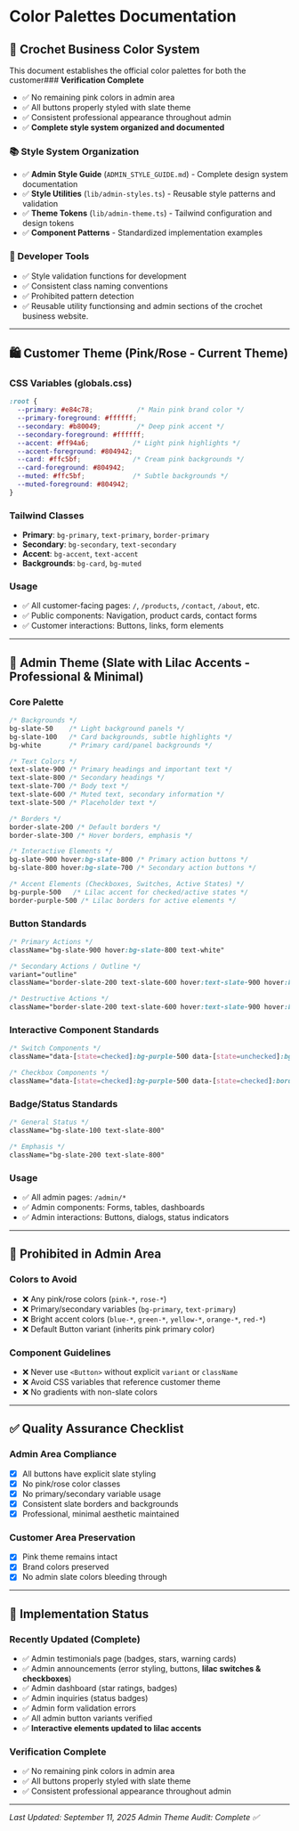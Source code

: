 # Color Palettes Documentation

## 🎨 Crochet Business Color System

This document establishes the official color palettes for both the customer### **Verification Complete**
- ✅ No remaining pink colors in admin area
- ✅ All buttons properly styled with slate theme
- ✅ Consistent professional appearance throughout admin
- ✅ **Complete style system organized and documented**

### **📚 Style System Organization**
- ✅ **Admin Style Guide** (`ADMIN_STYLE_GUIDE.md`) - Complete design system documentation
- ✅ **Style Utilities** (`lib/admin-styles.ts`) - Reusable style patterns and validation
- ✅ **Theme Tokens** (`lib/admin-theme.ts`) - Tailwind configuration and design tokens
- ✅ **Component Patterns** - Standardized implementation examples

### **🔧 Developer Tools**
- ✅ Style validation functions for development
- ✅ Consistent class naming conventions
- ✅ Prohibited pattern detection
- ✅ Reusable utility functionsing and admin sections of the crochet business website.

---

## 🛍️ **Customer Theme (Pink/Rose - Current Theme)**

### CSS Variables (globals.css)
```css
:root {
  --primary: #e84c78;           /* Main pink brand color */
  --primary-foreground: #ffffff;
  --secondary: #b80049;         /* Deep pink accent */
  --secondary-foreground: #ffffff;
  --accent: #ff94a6;           /* Light pink highlights */
  --accent-foreground: #804942;
  --card: #ffc5bf;             /* Cream pink backgrounds */
  --card-foreground: #804942;
  --muted: #ffc5bf;            /* Subtle backgrounds */
  --muted-foreground: #804942;
}
```

### Tailwind Classes
- **Primary**: `bg-primary`, `text-primary`, `border-primary`
- **Secondary**: `bg-secondary`, `text-secondary`
- **Accent**: `bg-accent`, `text-accent`
- **Backgrounds**: `bg-card`, `bg-muted`

### Usage
- ✅ All customer-facing pages: `/`, `/products`, `/contact`, `/about`, etc.
- ✅ Public components: Navigation, product cards, contact forms
- ✅ Customer interactions: Buttons, links, form elements

---

## 🔧 **Admin Theme (Slate with Lilac Accents - Professional & Minimal)**

### Core Palette
```css
/* Backgrounds */
bg-slate-50    /* Light background panels */
bg-slate-100   /* Card backgrounds, subtle highlights */
bg-white       /* Primary card/panel backgrounds */

/* Text Colors */
text-slate-900 /* Primary headings and important text */
text-slate-800 /* Secondary headings */
text-slate-700 /* Body text */
text-slate-600 /* Muted text, secondary information */
text-slate-500 /* Placeholder text */

/* Borders */
border-slate-200 /* Default borders */
border-slate-300 /* Hover borders, emphasis */

/* Interactive Elements */
bg-slate-900 hover:bg-slate-800 /* Primary action buttons */
bg-slate-800 hover:bg-slate-700 /* Secondary action buttons */

/* Accent Elements (Checkboxes, Switches, Active States) */
bg-purple-500   /* Lilac accent for checked/active states */
border-purple-500 /* Lilac borders for active elements */
```

### Button Standards
```css
/* Primary Actions */
className="bg-slate-900 hover:bg-slate-800 text-white"

/* Secondary Actions / Outline */
variant="outline" 
className="border-slate-200 text-slate-600 hover:text-slate-900 hover:bg-slate-50"

/* Destructive Actions */
className="border-slate-200 text-slate-600 hover:text-slate-900 hover:bg-slate-50"
```

### Interactive Component Standards
```css
/* Switch Components */
className="data-[state=checked]:bg-purple-500 data-[state=unchecked]:bg-slate-200"

/* Checkbox Components */
className="data-[state=checked]:bg-purple-500 data-[state=checked]:border-purple-500"
```

### Badge/Status Standards
```css
/* General Status */
className="bg-slate-100 text-slate-800"

/* Emphasis */
className="bg-slate-200 text-slate-800"
```

### Usage
- ✅ All admin pages: `/admin/*`
- ✅ Admin components: Forms, tables, dashboards
- ✅ Admin interactions: Buttons, dialogs, status indicators

---

## 🚫 **Prohibited in Admin Area**

### Colors to Avoid
- ❌ Any pink/rose colors (`pink-*`, `rose-*`)
- ❌ Primary/secondary variables (`bg-primary`, `text-primary`)
- ❌ Bright accent colors (`blue-*`, `green-*`, `yellow-*`, `orange-*`, `red-*`)
- ❌ Default Button variant (inherits pink primary color)

### Component Guidelines
- ❌ Never use `<Button>` without explicit `variant` or `className`
- ❌ Avoid CSS variables that reference customer theme
- ❌ No gradients with non-slate colors

---

## ✅ **Quality Assurance Checklist**

### Admin Area Compliance
- [x] All buttons have explicit slate styling
- [x] No pink/rose color classes
- [x] No primary/secondary variable usage
- [x] Consistent slate borders and backgrounds
- [x] Professional, minimal aesthetic maintained

### Customer Area Preservation
- [x] Pink theme remains intact
- [x] Brand colors preserved
- [x] No admin slate colors bleeding through

---

## 🔄 **Implementation Status**

### Recently Updated (Complete)
- ✅ Admin testimonials page (badges, stars, warning cards)
- ✅ Admin announcements (error styling, buttons, **lilac switches & checkboxes**)
- ✅ Admin dashboard (star ratings, badges)
- ✅ Admin inquiries (status badges)
- ✅ Admin form validation errors
- ✅ All admin button variants verified
- ✅ **Interactive elements updated to lilac accents**

### Verification Complete
- ✅ No remaining pink colors in admin area
- ✅ All buttons properly styled with slate theme
- ✅ Consistent professional appearance throughout admin

---

*Last Updated: September 11, 2025*
*Admin Theme Audit: Complete ✅*
